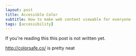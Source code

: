 ```yaml
---
layout: post
title: Accessible Color
subtitle: How to make web content viewable for everyone
tags: [accessibility]
---
```




If you're reading this this post is not written yet.

http://colorsafe.co/ is pretty neat